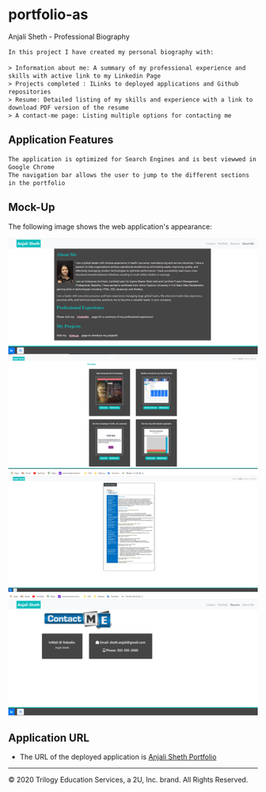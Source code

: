 # portfolio-as
Anjali Sheth - Professional Biography

```
In this project I have created my personal biography with:

> Information about me: A summary of my professional experience and skills with active link to my Linkedin Page
> Projects completed : ILinks to deployed applications and Github repositories
> Resume: Detailed listing of my skills and experience with a link to download PDF version of the resume
> A contact-me page: Listing multiple options for contacting me

```

## Application Features

```
The application is optimized for Search Engines and is best viewwed in Google Chrome
The navigation bar allows the user to jump to the different sections in the portfolio

```
## Mock-Up

The following image shows the web application's appearance:

![About-Me](https://github.com/asheth22/AnjaliSheth_Portfolio/blob/main/assets/images/About-Me.png)
![Project-Portfolio](https://github.com/asheth22/AnjaliSheth_Portfolio/blob/main/assets/images/portfolio-projects.png)
![Resume](https://github.com/asheth22/AnjaliSheth_Portfolio/blob/main/assets/images/resume.png)
![Contact-Me](https://github.com/asheth22/AnjaliSheth_Portfolio/blob/main/assets/images/contact.png)

## Application URL

* The URL of the deployed application is [Anjali Sheth Portfolio](https://asheth22.github.io/AnjaliSheth_Portfolio/.)

- - -
© 2020 Trilogy Education Services, a 2U, Inc. brand. All Rights Reserved.
